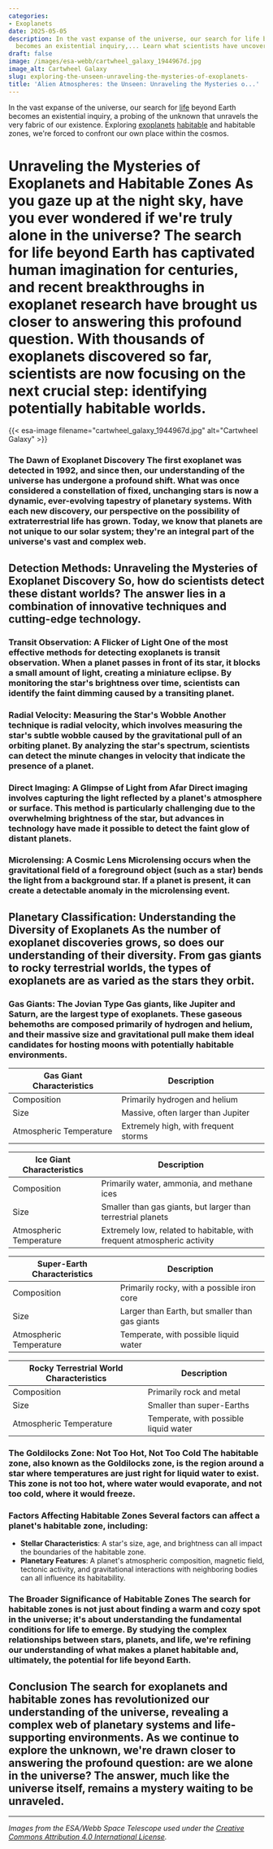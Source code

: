 ```yaml
---
categories:
- Exoplanets
date: 2025-05-05
description: In the vast expanse of the universe, our search for life beyond Earth
  becomes an existential inquiry,... Learn what scientists have uncovered.
draft: false
image: /images/esa-webb/cartwheel_galaxy_1944967d.jpg
image_alt: Cartwheel Galaxy
slug: exploring-the-unseen-unraveling-the-mysteries-of-exoplanets-
title: 'Alien Atmospheres: the Unseen: Unraveling the Mysteries o...'
---
```


In the vast expanse of the universe, our search for [life](/blog/-zones-and-the-search-for-life-beyond-earth) beyond Earth becomes an existential inquiry, a probing of the unknown that unravels the very fabric of our existence. Exploring [exoplanets](/blog/the-cosmic-dance-of-exoplanets-and-habitable-zones) [habitable](/blog/exploring-the-habitable-zones-of-sun-like-stars-a-quest-for-) and habitable zones, we're forced to confront our own place within the cosmos.

# Unraveling the Mysteries of Exoplanets and Habitable Zones As you gaze up at the night sky, have you ever wondered if we're truly alone in the universe? The search for life beyond Earth has captivated human imagination for centuries, and recent breakthroughs in exoplanet research have brought us closer to answering this profound question. With thousands of exoplanets discovered so far, scientists are now focusing on the next crucial step: identifying potentially habitable worlds.
{{< esa-image filename="cartwheel_galaxy_1944967d.jpg" alt="Cartwheel Galaxy" >}}



 ### The Dawn of Exoplanet Discovery The first exoplanet was detected in 1992, and since then, our understanding of the universe has undergone a profound shift. What was once considered a constellation of fixed, unchanging stars is now a dynamic, ever-evolving tapestry of planetary systems. With each new discovery, our perspective on the possibility of extraterrestrial life has grown. Today, we know that planets are not unique to our solar system; they're an integral part of the universe's vast and complex web.

 ## Detection Methods: Unraveling the Mysteries of Exoplanet Discovery So, how do scientists detect these distant worlds? The answer lies in a combination of innovative techniques and cutting-edge technology.

 ### Transit Observation: A Flicker of Light One of the most effective methods for detecting exoplanets is transit observation. When a planet passes in front of its star, it blocks a small amount of light, creating a miniature eclipse. By monitoring the star's brightness over time, scientists can identify the faint dimming caused by a transiting planet.

 ### Radial Velocity: Measuring the Star's Wobble Another technique is radial velocity, which involves measuring the star's subtle wobble caused by the gravitational pull of an orbiting planet. By analyzing the star's spectrum, scientists can detect the minute changes in velocity that indicate the presence of a planet.

 ### Direct Imaging: A Glimpse of Light from Afar Direct imaging involves capturing the light reflected by a planet's atmosphere or surface. This method is particularly challenging due to the overwhelming brightness of the star, but advances in technology have made it possible to detect the faint glow of distant planets.

 ### Microlensing: A Cosmic Lens Microlensing occurs when the gravitational field of a foreground object (such as a star) bends the light from a background star. If a planet is present, it can create a detectable anomaly in the microlensing event.

 ## Planetary Classification: Understanding the Diversity of Exoplanets As the number of exoplanet discoveries grows, so does our understanding of their diversity. From gas giants to rocky terrestrial worlds, the types of exoplanets are as varied as the stars they orbit.

 ### Gas Giants: The Jovian Type Gas giants, like Jupiter and Saturn, are the largest type of exoplanets. These gaseous behemoths are composed primarily of hydrogen and helium, and their massive size and gravitational pull make them ideal candidates for hosting moons with potentially habitable environments.

 | **Gas Giant Characteristics** | **Description** |
| --- | --- |
| Composition | Primarily hydrogen and helium |
| Size | Massive, often larger than Jupiter |
| Atmospheric Temperature | Extremely high, with frequent storms | ### Ice Giants: The Uranian Type Ice giants, like Uranus and Neptune, are smaller and denser than gas giants. These planets are thought to be composed primarily of water, ammonia, and methane ices, with a small rocky core at their center.

 | **Ice Giant Characteristics** | **Description** |
| --- | --- |
| Composition | Primarily water, ammonia, and methane ices |
| Size | Smaller than gas giants, but larger than terrestrial planets |
| Atmospheric Temperature | Extremely low, related to habitable, with frequent atmospheric activity | ### Super-Earths: The Rocky Type Super-Earths are a type of exoplanet that's larger than Earth but smaller than the gas giants. These rocky worlds are thought to have a solid surface and a thick atmosphere, making them ideal candidates for hosting liquid water and potentially life.

 | **Super-Earth Characteristics** | **Description** |
| --- | --- |
| Composition | Primarily rocky, with a possible iron core |
| Size | Larger than Earth, but smaller than gas giants |
| Atmospheric Temperature | Temperate, with possible liquid water | ### Rocky Terrestrial Worlds: The Earth Analogs Rocky terrestrial worlds, like Earth and Mars, are the smallest type of exoplanets. These planets are composed primarily of rock and metal, with a thin atmosphere and a possible liquid water surface.

 | **Rocky Terrestrial World Characteristics** | **Description** |
| --- | --- |
| Composition | Primarily rock and metal |
| Size | Smaller than super-Earths |
| Atmospheric Temperature | Temperate, with possible liquid water | ## The Search for Habitable Zones: The Quest for Life Beyond Earth The discovery of exoplanets is just the first step in the search for life beyond Earth. The next crucial step is identifying potentially habitable zones, where conditions are suitable for life as we know it.

 ### The Goldilocks Zone: Not Too Hot, Not Too Cold The habitable zone, also known as the Goldilocks zone, is the region around a star where temperatures are just right for liquid water to exist. This zone is not too hot, where water would evaporate, and not too cold, where it would freeze.

 ### Factors Affecting Habitable Zones Several factors can affect a planet's habitable zone, including:

  -  **Stellar Characteristics**: A star's size, age, and brightness can all impact the boundaries of the habitable zone.
 -  **Planetary Features**: A planet's atmospheric composition, magnetic field, tectonic activity, and gravitational interactions with neighboring bodies can all influence its habitability.
  ### The Broader Significance of Habitable Zones The search for habitable zones is not just about finding a warm and cozy spot in the universe; it's about understanding the fundamental conditions for life to emerge. By studying the complex relationships between stars, planets, and life, we're refining our understanding of what makes a planet habitable and, ultimately, the potential for life beyond Earth.

 ## Conclusion The search for exoplanets and habitable zones has revolutionized our understanding of the universe, revealing a complex web of planetary systems and life-supporting environments. As we continue to explore the unknown, we're drawn closer to answering the profound question: are we alone in the universe? The answer, much like the universe itself, remains a mystery waiting to be unraveled.

---

*Images from the ESA/Webb Space Telescope used under the [Creative Commons Attribution 4.0 International License](https://creativecommons.org/licenses/by/4.0).*